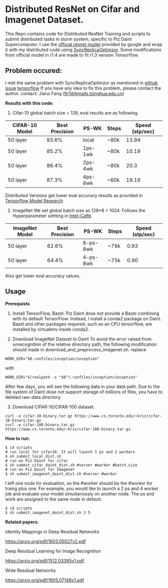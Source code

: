 # Distributed ResNet on Cifar and Imagenet Dataset.

This Repo contains code for Distributed ResNet Training and scripts to submit distributed tasks in slurm system, specific to Piz Daint Supercomputer.
I use the [official resnet model](https://github.com/tensorflow/models/tree/master/official/resnet) provided by google and wrap it with my distributed code using [SyncReplicaOptimzor](https://www.tensorflow.org/api_docs/python/tf/train/SyncReplicasOptimizer).
Some modifications from official model in r1.4 are made to fit r1.3 version Tensorflow.

## Problem occured:
I met the same problem with SyncReplicaOptimzor as mentioned in
[github issue](https://github.com/tensorflow/tensorflow/issues/6976)
[tensorflow](https://stackoverflow.com/questions/42006967/scalability-issues-related-to-distributed-tensorflow)
If you have any idea to fix this problem, please contact the author.
contact: Jiarui Fang (fjr14@mails.tsinghua.edu.cn)

<b>Results with this code:</b>
1. Cifar-10
global batch size = 128, eval results are as following.

CIFAR-10 Model|Best Precision|PS-WK |Steps|Speed (stp/sec)
--------------|--------------|------|-----|--------------
50 layer|93.6%|local|~80k|13.94
50 layer|85.2%|1ps-1wk|~80k|10.19
50 layer|86.4%|2ps-4wk|~80k|20.3
50 layer|87.3%|4ps-8wk|~60k|19.19

Distributed Versions get lower eval accuracy results as provided in [Tensorflow Model Research](https://github.com/tensorflow/models/tree/master/research/resnet)

2. ImageNet
We set global batch size as 128\*8 = 1024.
Follows the Hyperparameter settting in [Intel-Caffe](https://github.com/intel/caffe/tree/master/models/intel_optimized_models/multinode/resnet_50_8_nodes)

ImageNet Model|Best Precision|PS-WK |Steps|Speed (stp/sec)
--------------|--------------|------|-----|--------------
50 layer|62.6%| 8-ps-8wk| ~76k | 0.93
50 layer|64.4%| 4-ps-8wk| ~75k | 0.90

Also get lower eval accuracy values.

## Usage
<b>Prerequists</b>

1. Install TensorFlow, Bazel.
Piz Daint dose not provide a Bazel combining with its default TensorFlow. Instead, I install a conda2 package on Daint. Bazel and other packages required, such as an CPU tensorflow, are installed by virtualenv inside conda2.

2. Download ImageNet Dataset to Daint
To avoid the error raised from unrecognition of the relative directory path, the following modification should made in download_and_preprocess_imagenet.sh.
replace
```shell
WORK_DIR="$0.runfiles/inception/inception"
```
with
```shell
WORK_DIR="$(realpath -s "$0").runfiles/inception/inception"

```
After few days, you will see the following data in your data path.
Due to the file system of Daint dose not support storage of millions of files, you have to deleted raw-data directory.

3. Download CIFAR-10/CIFAR-100 dataset.
```shell
curl -o cifar-10-binary.tar.gz https://www.cs.toronto.edu/~kriz/cifar-10-binary.tar.gz
curl -o cifar-100-binary.tar.gz https://www.cs.toronto.edu/~kriz/cifar-100-binary.tar.gz
```

<b>How to run:</b>
```shell
$ cd scripts 
# run local for cifar10. It will launch 1 ps and 2 workers
$ sh submit_local_dist.sh
# run on Piz Daint for cifar
$ sh submit_cifar_daint_dist.sh #server #worker #batch_size
# run on Piz Daint for Imagenet
$ sh submit_imagenet_daint_dist.sh #server #worker
```
I left one node for evaluation, so the #worker should be the #worker for traing plus one.
For example, you would like to launch a 2 ps and 4 worker job and evaluate your model simultanously on another node. 
The ps and work are assigned to the same node in default.
```shell
$ cd scripts
$ sh submit_imagenet_daint_dist.sh 2 5
```

<b>Related papers:</b>

Identity Mappings in Deep Residual Networks

https://arxiv.org/pdf/1603.05027v2.pdf

Deep Residual Learning for Image Recognition

https://arxiv.org/pdf/1512.03385v1.pdf

Wide Residual Networks

https://arxiv.org/pdf/1605.07146v1.pdf


